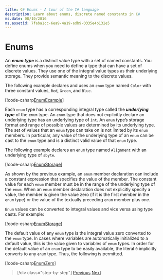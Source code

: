 ```yaml
---
title: C# Enums - A tour of the C# language
description: Learn about enums, discrete named constants in C#
ms.date: 08/10/2016
ms.assetid: 7faba1cc-6ea9-4a19-adb9-0335e4b132e5
---
```

	
# Enums

An ***enum type*** is a distinct value type with a set of named constants. You define enums when you need to define a type that can have a set of discrete values. They use one of the integral value types as their underlying storage. They provide semantic meaning to the discrete values.

The following example declares and uses an `enum` type named `Color` with three constant values, `Red`, `Green`, and `Blue`.

[!code-csharp[EnumExample](../../../samples/snippets/csharp/tour/enums/Program.cs#L3-L36)]

Each `enum` type has a corresponding integral type called the ***underlying type*** of the `enum` type. An `enum` type that does not explicitly declare an underlying type has an underlying type of `int`. An `enum` type’s storage format and range of possible values are determined by its underlying type. The set of values that an `enum` type can take on is not limited by its `enum` members. In particular, any value of the underlying type of an `enum` can be cast to the `enum` type and is a distinct valid value of that `enum` type.

The following example declares an `enum` type named `Alignment` with an underlying type of `sbyte`.

[!code-csharp[EnumStorage](../../../samples/snippets/csharp/tour/enums/Program.cs#L38-L43)]

As shown by the previous example, an `enum` member declaration can include a constant expression that specifies the value of the member. The constant value for each `enum` member must be in the range of the underlying type of the `enum`. When an `enum` member declaration does not explicitly specify a value, the member is given the value zero (if it is the first member in the `enum` type) or the value of the textually preceding `enum` member plus one.

`Enum` values can be converted to integral values and vice versa using type casts. For example:

[!code-csharp[EnumStorage](../../../samples/snippets/csharp/tour/enums/Program.cs#L49-L50)]

The default value of any `enum` type is the integral value zero converted to the `enum` type. In cases where variables are automatically initialized to a default value, this is the value given to variables of `enum` types. In order for the default value of an `enum` type to be easily available, the literal `0` implicitly converts to any `enum` type. Thus, the following is permitted.

[!code-csharp[EnumZero](../../../samples/snippets/csharp/tour/enums/Program.cs#L58-L58)]

>[!div class="step-by-step"]
>[Previous](interfaces.md)
>[Next](delegates.md)